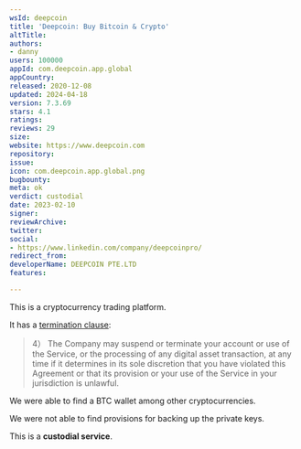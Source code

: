 ```yaml
---
wsId: deepcoin
title: 'Deepcoin: Buy Bitcoin & Crypto'
altTitle: 
authors:
- danny
users: 100000
appId: com.deepcoin.app.global
appCountry: 
released: 2020-12-08
updated: 2024-04-18
version: 7.3.69
stars: 4.1
ratings: 
reviews: 29
size: 
website: https://www.deepcoin.com
repository: 
issue: 
icon: com.deepcoin.app.global.png
bugbounty: 
meta: ok
verdict: custodial
date: 2023-02-10
signer: 
reviewArchive: 
twitter: 
social:
- https://www.linkedin.com/company/deepcoinpro/
redirect_from: 
developerName: DEEPCOIN PTE.LTD
features: 

---
```


This is a cryptocurrency trading platform. 

It has a [termination clause](https://www.deepcoin.com/en/helpcenter/articles/360048193911):

> 4） The Company may suspend or terminate your account or use of the Service, or the processing of any digital asset transaction, at any time if it determines in its sole discretion that you have violated this Agreement or that its provision or your use of the Service in your jurisdiction is unlawful. 

We were able to find a BTC wallet among other cryptocurrencies. 

We were not able to find provisions for backing up the private keys. 

This is a **custodial service**. 
